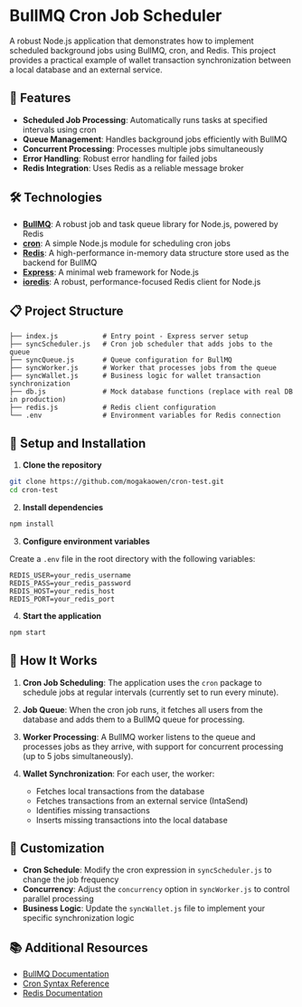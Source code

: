 # BullMQ Cron Job Scheduler

A robust Node.js application that demonstrates how to implement scheduled background jobs using BullMQ, cron, and Redis. This project provides a practical example of wallet transaction synchronization between a local database and an external service.

## 🚀 Features

- **Scheduled Job Processing**: Automatically runs tasks at specified intervals using cron
- **Queue Management**: Handles background jobs efficiently with BullMQ
- **Concurrent Processing**: Processes multiple jobs simultaneously
- **Error Handling**: Robust error handling for failed jobs
- **Redis Integration**: Uses Redis as a reliable message broker

## 🛠️ Technologies

- **[BullMQ](https://docs.bullmq.io/)**: A robust job and task queue library for Node.js, powered by Redis
- **[cron](https://github.com/kelektiv/node-cron)**: A simple Node.js module for scheduling cron jobs
- **[Redis](https://redis.io/)**: A high-performance in-memory data structure store used as the backend for BullMQ
- **[Express](https://expressjs.com/)**: A minimal web framework for Node.js
- **[ioredis](https://github.com/luin/ioredis)**: A robust, performance-focused Redis client for Node.js

## 📋 Project Structure

```
├── index.js           # Entry point - Express server setup
├── syncScheduler.js   # Cron job scheduler that adds jobs to the queue
├── syncQueue.js       # Queue configuration for BullMQ
├── syncWorker.js      # Worker that processes jobs from the queue
├── syncWallet.js      # Business logic for wallet transaction synchronization
├── db.js              # Mock database functions (replace with real DB in production)
├── redis.js           # Redis client configuration
└── .env               # Environment variables for Redis connection
```

## 🔧 Setup and Installation

1. **Clone the repository**

```bash
git clone https://github.com/mogakaowen/cron-test.git
cd cron-test
```

2. **Install dependencies**

```bash
npm install
```

3. **Configure environment variables**

Create a `.env` file in the root directory with the following variables:

```
REDIS_USER=your_redis_username
REDIS_PASS=your_redis_password
REDIS_HOST=your_redis_host
REDIS_PORT=your_redis_port
```

4. **Start the application**

```bash
npm start
```

## 🔄 How It Works

1. **Cron Job Scheduling**: The application uses the `cron` package to schedule jobs at regular intervals (currently set to run every minute).

2. **Job Queue**: When the cron job runs, it fetches all users from the database and adds them to a BullMQ queue for processing.

3. **Worker Processing**: A BullMQ worker listens to the queue and processes jobs as they arrive, with support for concurrent processing (up to 5 jobs simultaneously).

4. **Wallet Synchronization**: For each user, the worker:
   - Fetches local transactions from the database
   - Fetches transactions from an external service (IntaSend)
   - Identifies missing transactions
   - Inserts missing transactions into the local database

## 📝 Customization

- **Cron Schedule**: Modify the cron expression in `syncScheduler.js` to change the job frequency
- **Concurrency**: Adjust the `concurrency` option in `syncWorker.js` to control parallel processing
- **Business Logic**: Update the `syncWallet.js` file to implement your specific synchronization logic

## 📚 Additional Resources

- [BullMQ Documentation](https://docs.bullmq.io/)
- [Cron Syntax Reference](https://crontab.guru/)
- [Redis Documentation](https://redis.io/documentation)

